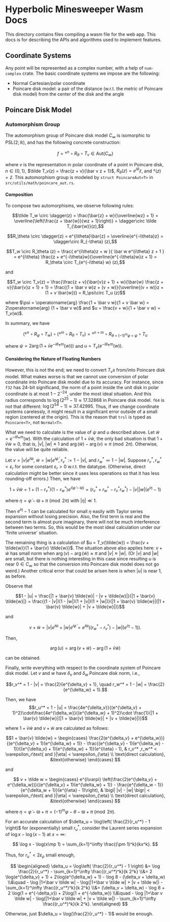# Hyperbolic Minesweeper Wasm Docs

This directory contains files compiling a wasm file for the web app. This docs is for describing the APIs and algorithms used to implement features.

## Coordinate Systems

Any point will be represented as a complex number, with a help of `num-complex` crate. The basic coordinate systems we impose are the following:

* Normal Cartesian/polar coordinate
* Poincare disk model: a pair of the distance (w.r.t. the metric of Poincare disk model) from the center of the disk and the angle


## Poincare Disk Model

### Automorphism Group

The automorphism group of Poincare disk model $C_\infty$ is isomorphic to $\mathrm{PSL}(2;\mathbb R)$, and has the following concrete construction:

$$f = \dagger^{n} \circ R_\theta \circ \tilde T_v \in \mathrm{Aut}(C_\infty)$$ 

where $v$ is the representation in polar coordinate of a point in Poincare disk, $n\in\{0,1\}$, $\tilde T_v(z) = \frac{z + v}{\bar v z + 1}$, $R_\theta(z) = e^{i\theta}z$, and $\dagger(z) = \bar{z}$. This automorphism group is modeled by `struct PoincareAut<T>` in `src/utils/math/poincare_aut.rs`.


#### Composition

To compose two automorphisms, we observe following rules:

$$\tilde T_w \circ \dagger(z) = \frac{\bar{z} + w}{\overline{wz} + 1} = \overline{\left(\frac{z + \bar{w}}{wz + 1}\right)} = \dagger\circ \tilde T_{\bar{w}}(z),$$ 

$$R_\theta \circ \dagger(z) = e^{i\theta}\bar{z} = \overline{e^{-i\theta}z} = \dagger\circ R_{-\theta} (z),$$ 

$$T_w \circ R_\theta (z) = \frac{ e^{i\theta}z + w }{ \bar w e^{i\theta} z + 1 } = e^{i\theta} \frac{z + e^{-i\theta}w}{\overline{e^{-i\theta}w}z + 1} = R_\theta \circ T_{e^{-i\theta} w} (z),$$ 

and

$$T_w \circ T_v(z) = \frac{\frac{z + v}{\bar{v}z + 1} + w}{\bar{w} \frac{z + v}{\bar{v}z + 1} + 1} = \frac{(1 + \bar v w)z + (v + w)}{\overline{(v + w)}z + (1 + v \bar{w})} = R_\psi\circ T_u (z)$$ 

where $\psi = \operatorname{arg} \frac{1 + \bar v w}{1 + v \bar w} = 2\operatorname{arg} (1 + \bar v w)$ and $u = \frac{v + w}{1 + \bar v w} = T_v(w)$.

In summary, we have

$$(\dagger^n \circ R_\varphi \circ T_w) \circ (\dagger^m \circ R_\theta \circ T_v) = \dagger^{n+m} \circ R_{\theta + (-1)^m \varphi + \psi} \circ T_u$$

where $\psi = 2 \operatorname{arg}(1 + \bar v e^{-i\theta} \dagger^m (w)))$ and $u = T_v(e^{-i\theta} \dagger^m(w))$.


#### Considering the Nature of Floating Numbers

However, this is not the end; we need to convert $T_v$s from/into Poincare disk model. What makes worse is that we cannot use conversion of polar coordinate into Poincare disk model due to its accuracy. For instance, since `f32` has 24-bit significand, the norm of a point inside the unit disk in polar coordinate is at most $1 - 2^{-24}$, under the most ideal situation. And this radius corresponds to $\log(2^{25} - 1) \approx 17.32868$ in Poincare disk model. `f64` is not that different: $\log(2^{54} - 1) \approx 37.42995$. Thus, if we change coordinate systems carelessly, it might result in a significant error outside of a small region (centered at the origin). This is the reason that `trsl` is typed as `Poincare<T>`, not `Normal<T>`.

What we need to calculate is the value of $\psi$ and $u$ described above. Let $\tilde{w} = e^{-i\theta} \dagger^m(w)$. With the calculation of $1 + \bar{v} \tilde{w}$, the only bad situation is that $1 + \bar{v} \tilde{w} \approx 0$, that is, $|v|,|w|\approx 1$ and $\operatorname{arg}(\tilde{w}) - \operatorname{arg}(v) \approx \pi \pmod{2\pi}$. Otherwise, the value will be quite reliable.

Let $v = |v| e^{i\varpi}$, $\tilde{w} = |w| e^{i\tilde{\varphi}}$, $r_v^* := 1 - |v|$, and $r_w^* \coloneqq 1 - |w|$. Suppose $r_v^*, r_w^* < \varepsilon_r$ for some constant $\varepsilon_r > 0$ w.r.t. the datatype. (Otherwise, direct calculation might be better since it uses less operations so that it has less rounding-off errors.) Then, we have

$$1 + \bar{v} \tilde{w} = 1 + (1 - r_v^*)(1 - r_w^*) e^{i(\tilde{\varphi} - \varpi)} = (r_v^* + r_w^* - r_v^* r_w^*) - |v||w|(e^{i\eta} - 1)$$ 

where $\eta = \tilde{\varphi} - \varpi + \pi \pmod{2\pi}$ with $|\eta| \ll 1$.

Then $e^{i\eta} - 1$ can be calculated for small $\eta$ easily with Taylor series expansion without losing precision. Also, the first term is real and the second term is almost pure imaginary, there will not be much interference between two terms. So, this would be the most ideal calculation under our 'finite universe' situation.

The remaining thing is a calculation of $u = T_v(\tilde{w}) = \frac{v + \tilde{w}}{1 + \bar{v} \tilde{w}}$. The situation above also applies here: $v + \tilde{w}$ has small norm when $\operatorname{arg}(v) - \operatorname{arg}(\tilde{w}) \approx \pi$ and $|v| \approx |w|$. (Or $|v|$ and $|w|$ are small, but there is nothing interesting in this case since resulting $u$ is near $0\in C_\infty$ so that the conversion into Poincare disk model does not go weird.) Another critical error that could be arisen here is when $|u|$ is near 1, as before.

Observe that

$$1 - |u| = \frac{|1 + \bar{v} \tilde{w}| - |v + \tilde{w}|}{|1 + \bar{v} \tilde{w}|} = \frac{(1 - |v|)(1 - |w|)(1 + |v|)(1 + |w|)}{|1 + \bar{v} \tilde{w}|(|1 + \bar{v} \tilde{w}| + |v + \tilde{w}|)}$$ 

and

$$v + \tilde{w} = |v| e^{i\varpi} + |w| e^{i\tilde{\varphi}} = e^{i\varpi} ((r_w^* - r_v^*) - |w|(e^{i\eta} - 1)).$$ 

Then, 

$$\operatorname{arg}(u) = \operatorname{arg}(v + \tilde{w}) - \operatorname{arg}(1 + \bar{v}\tilde{w})$$ 

can be obtained.


Finally, write everything with respect to the coordinate system of Poincare disk model.  Let $v$ and $w$ have $\delta_v$ and $\delta_w$ Poincare disk norm, i.e.,

$$r_v^* = 1 - |v| = \frac{2}{e^{\delta_v} + 1}, \quad r_w^* = 1 - |w| = \frac{2}{e^{\delta_w} + 1}.$$

Then, we have $$r_u^* = 1 - |u| = \frac{4e^{\delta_v}}{(e^{\delta_v} + 1)^2}\cdot\frac{4e^{\delta_w}}{(e^{\delta_w} + 1)^2}\cdot \frac{1}{|1 + \bar{v} \tilde{w}|(|1 + \bar{v} \tilde{w}| + |v + \tilde{w}|)}$$

where $1 + \bar{v} \tilde{w}$ and $v + \tilde{w}$ are calculated as follows:

$$1 + \bar{v} \tilde{w} = \begin{cases}
\frac{2(e^{\delta_v} + e^{\delta_w})}{(e^{\delta_v} + 1)(e^{\delta_w} + 1)} - \frac{(e^{\delta_v} - 1)(e^{\delta_w} - 1)}{(e^{\delta_v} + 1)(e^{\delta_w} + 1)}(e^{i\eta} - 1), & r_v^* ,r_w^* < \varepsilon_r\text{ and }|\eta| < \varepsilon_{\eta}  \\
\text{direct calculation}, &\text{otherwise}
\end{cases} $$

and

$$ v + \tilde w = \begin{cases}
e^{i\varpi} \left(\frac{2(e^{\delta_v} + e^{\delta_w})}{(e^{\delta_v} + 1)(e^{\delta_w} + 1)} - \frac{e^{\delta_w - 1}}{e^{\delta_w + 1}}(e^{i\eta} - 1)\right), & \bigl| |v| - |w| \bigr| < \varepsilon_r\text{ and }|\eta| < \varepsilon_{\eta}  \\
\text{direct calculation}, &\text{otherwise}
\end{cases} $$

where $\eta = \tilde\varphi - \varpi + \pi = (-1)^m \varphi - \theta - \varpi + \pi \pmod{2\pi}$.

For an accurate calculation of $\delta_u = \log\left( \frac{2}{r_u^*} - 1 \right)$ for (exponentially) small $r_u^*$, consider the Laurent series expansion of $\log x - \log(x-1)$ at $x=\infty$:

$$ \log x - \log(x\mp 1) = \sum_{k=1}^\infty \frac{(\pm 1)^k}{kx^k}. $$

Thus, for $r_u^* < 2 \varepsilon_{\rho}$ small enough,

$$ \begin{aligned}
\delta_u = \log\left( \frac{2}{r_u^*} - 1 \right) &= \log \frac{2}{r_u^*} - \sum_{k=1}^\infty \frac{(r_u^*)^k}{k 2^k}
\\&= 2 \log(e^{\delta_v} + 1) + 2\log(e^{\delta_w} + 1) - \log 8 - (\delta_v + \delta_w)
\\&\quad - \log |1+\bar v \tilde w| - \log(|1+\bar v \tilde w| + |v + \tilde w|) - \sum_{k=1}^\infty \frac{(r_u^*)^k}{k 2^k}
\\&= (\delta_v + \delta_w) - \log 8 + 2 \log(1 + e^{-\delta_v}) + 2\log(1 + e^{-\delta_w})
\\&\quad - \log |1+\bar v \tilde w| - \log(|1+\bar v \tilde w| + |v + \tilde w|) - \sum_{k=1}^\infty \frac{(r_u^*)^k}{k 2^k}.
\end{aligned} $$

Otherwise, just $\delta_u = \log(\frac{2}{r_u^*} - 1)$ would be enough.




